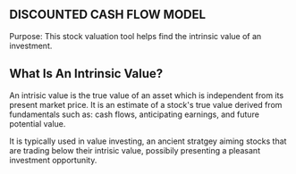 DISCOUNTED CASH FLOW MODEL 									
--------------------------------------------------------------------------------------------------------------
Purpose: This stock valuation tool helps find the intrinsic value of an investment. 

What Is An Intrinsic Value? 
----------------------------
An intrisic value is the true value of an asset which is independent from its present market price. It is an estimate of a stock's true value derived from fundamentals such as: cash flows, anticipating earnings, and future potential value.

It is typically used in value investing, an ancient stratgey aiming stocks that are trading below their intrisic value, possibily presenting a pleasant investment opportunity. 


